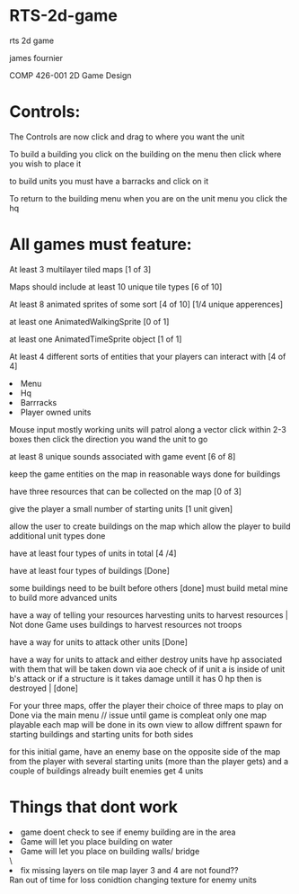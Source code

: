 # RTS-2d-game
rts 2d game
<p>james fournier</p>
<p>COMP 426-001 2D Game Design</p>
<h1>Controls:</h1>
<p>The Controls are now click and drag to where you want the unit</p>
<p>To build a building you click on the building on the menu then click where you wish to place it<p>
<p>to build units you must have a barracks and click on it</p>
<p>To return to the building menu when you are on the unit menu you click the hq</p>
<h1>All games must feature:</h1>
<p>At least 3 multilayer tiled maps [1 of 3]</p>
<p>Maps should include at least 10 unique tile types [6 of 10]</p>
<p>At least 8 animated sprites of some sort [4 of 10] [1/4 unique apperences]</p>
<p>at least one AnimatedWalkingSprite [0 of 1]</p>
<p>at least one AnimatedTimeSprite object [1 of 1]</p>
<p>At least 4 different sorts of entities that your players can interact with [4 of 4]</p>
<li>Menu</li>
<li>Hq</li>
<li>Barrracks</li>
<li>Player owned units</li>
<p>Mouse input mostly working units will patrol along a vector click within 2-3 boxes then click the direction you wand the unit to go</p>
<p>at least 8 unique sounds associated with game event [6 of 8]</p>
<p>keep the game entities on the map in reasonable ways done for buildings</p>
<p>have three resources that can be collected on the map [0 of 3]</p>
<p>give the player a small number of starting units  [1 unit given]</p>
<p>allow the user to create buildings on the map which allow the player to build additional unit types done</p>
<p>have at least four types of units in total [4 /4]</p>
<p>have at least four types of buildings [Done]</p>
<p>some buildings need to be built before others [done] must build metal mine to build more advanced units</p>
<p>have a way of telling your resources harvesting units to harvest resources | Not done Game uses buildings to harvest resources not troops</p>
<p>have a way for units to attack other units [Done]</p>
<p>have a way for units to attack and either destroy units have hp associated with them that will be taken down via aoe check of if unit a is inside of unit b's attack or if a structure is it takes damage untill it has 0 hp then is destroyed | [done]</p>
<p>For your three maps, offer the player their choice of three maps to play on Done via the main menu // issue until game is compleat only one map playable each map will be done in its own view to allow diffrent spawn for starting buildings and starting units for both sides</p>
<p>for this initial game, have an enemy base on the opposite side of the map from the player with several starting units (more than the player gets) and a couple of buildings already built enemies get 4 units</p>
<h1>Things that dont work</h1>
<li>game doent check to see if enemy building are in the area</li>
<li>Game will let you place building on water</li>
<li>Game will let you place on building walls/ bridge</li>\
<li>fix missing layers on tile map layer 3 and 4 are not found??</li>
Ran out of time for loss conidtion
changing texture for enemy units
